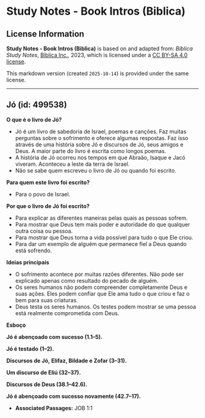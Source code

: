 # Study Notes - Book Intros (Biblica)

## License Information

**Study Notes - Book Intros (Biblica)** is based on and adapted from: _Biblica Study Notes_, [Biblica Inc.](https://www.biblica.com/), 2023, which is licensed under a [CC BY-SA 4.0 license](https://creativecommons.org/licenses/by-sa/4.0/legalcode.en).

This markdown version (created `2025-10-14`) is provided under the same license.



--------------------------------

## Jó (id: 499538)

**O que é o livro de Jó?**

* Jó é um livro de sabedoria de Israel, poemas e canções. Faz muitas perguntas sobre o sofrimento e oferece algumas respostas. Faz isso através de uma história sobre Jó e discursos de Jó, seus amigos e Deus. A maior parte do livro é escrita como longos poemas.
* A história de Jó ocorreu nos tempos em que Abraão, Isaque e Jacó viveram. Aconteceu a leste da terra de Israel.
* Não se sabe quem escreveu o livro de Jó ou quando foi escrito.

**Para quem este livro foi escrito?**

* Para o povo de Israel.

**Por que o livro de Jó foi escrito?**

* Para explicar as diferentes maneiras pelas quais as pessoas sofrem.
* Para mostrar que Deus tem mais poder e autoridade do que qualquer outra coisa ou pessoa.
* Para mostrar que Deus torna a vida possível para tudo o que Ele criou.
* Para dar um exemplo de alguém que permanece fiel a Deus quando está sofrendo.

**Ideias principais**

* O sofrimento acontece por muitas razões diferentes. Não pode ser explicado apenas como resultado do pecado de alguém.
* Os seres humanos não podem compreender completamente Deus e suas ações. Eles podem confiar que Ele ama tudo o que criou e faz o bem para suas criaturas.
* Deus testa os seres humanos. Os testes podem mostrar se uma pessoa está realmente comprometida com Deus.

**Esboço**

**Jó é abençoado com sucesso (1\.1–5\).**

**Jó é testado** **(1–2\).**

**Discursos de Jó,** **Elifaz, Bildade e Zofar (3–31\).**

**Um discurso de Eliú (32–37\).**

**Discursos de Deus (38\.1–42\.6\).**

**Jó é abençoado com sucesso novamente (42\.7–17\).**

* **Associated Passages:** JOB 1:1

